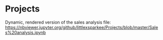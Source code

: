 # Projects

Dynamic, rendered version of the sales analysis file:
https://nbviewer.jupyter.org/github/littlexsparkee/Projects/blob/master/Sales%20analysis.ipynb
